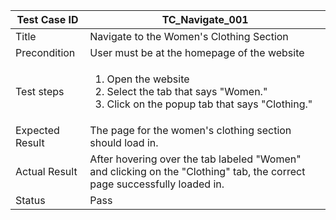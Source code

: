 | Test Case ID | TC_Navigate_001 |
| ------------ | --------------- |
| Title | Navigate to the Women's Clothing Section |
| Precondition | User must be at the homepage of the website |
| Test steps | <ol><li>Open the website</li><li>Select the tab that says "Women."</li><li>Click on the popup tab that says "Clothing."</li></ol> |
| Expected Result | The page for the women's clothing section should load in. |
| Actual Result | After hovering over the tab labeled "Women" and clicking on the "Clothing" tab, the correct page successfully loaded in. |
| Status | Pass |
               


